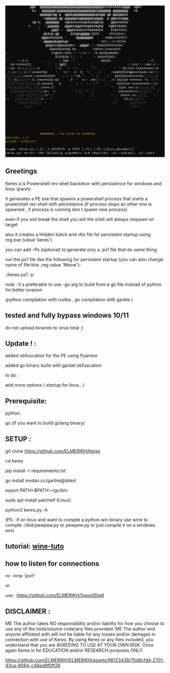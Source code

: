 
![!\[Alt text\](<>)](<2023-12-31 09_49_35-Kali-Linux-2021.3-vmware-amd64 - VMware Workstation 17 Player (Non-commercial us.png>)


Greetings
-------------------------------------

Keres a is Powershell rev-shell backdoor with persistence for windows and linux (pwsh)

it generates a PE exe that spawns a powershell process that starts a powershell rev-shell with persistence (if process stops an other one is spawned , if process is running don t spawn new process)

even if you exit break the shell you will the shell will always respawn on target

also it creates a Hidden batch and vbs file for persistent startup using reg.exe (value 'keres')

you can add -Ps (optional) to generate only a .ps1 file that do same thing

run the.ps1 file like the following for persistent startup (you can also change name of file btw ,reg value 'Meow'):

./keres.ps1 -p

note : it s preferable to use -go arg to build from a go file instead of python for better evasion

(python compilation with nuitka , go compilation with garble )

tested and fully bypass windows 10/11
--------------
do not upload binaries to virus total ;)

Update ! : 
-------------------------------------------

added obfuscation for the PE using Pyarmor

added go binary build with garbel obfuscation

to do : 

add more options ( startup for linux...)

Prerequisite:
---------------

python

go (if you want to build golang binary)

SETUP :
---------------------

git clone https://github.com/ELMERIKH/Keres

cd keres

pip install -r requirements.txt

go install mvdan.cc/garble@latest

export PATH=$PATH:~/go/bin

sudo apt install patchelf (Linux)

python3 keres.py -h

(PS : if on linux and want to compile a python win binary use wine to compile ./dist/pewpew.py or pewpew.py or just compile it on a windows env) 

tutorial: [wine-tuto](wine-tuto/wine.md)
-------------------

how to listen for connections
------------
nc -lvnp 'port'

or 

use : https://github.com/ELMERIKH/SwordShell

DISCLAIMER :
----------------------------------

ME The author takes NO responsibility and/or liability for how you choose to use any of the tools/source code/any files provided. ME The author and anyone affiliated with will not be liable for any losses and/or damages in connection with use of Keres. By using Keres or any files included, you understand that you are AGREEING TO USE AT YOUR OWN RISK. Once again Keres is for EDUCATION and/or RESEARCH purposes ONLY.


https://github.com/ELMERIKH/ELMERIKH/assets/96123439/75d8cfd4-2701-43ca-8084-c48ed9f0ff26

